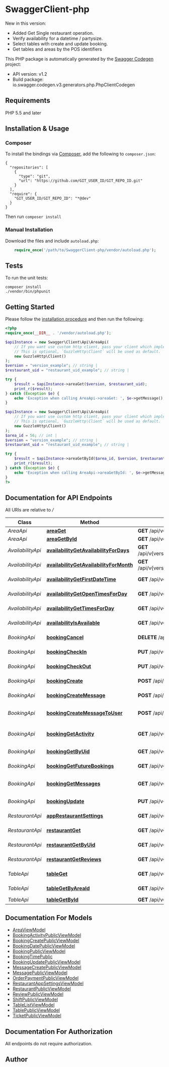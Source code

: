 # SwaggerClient-php
New in this version: <ul><li>Added Get Single restaurant operation.</li><li>Verify availability for a datetime / partysize.</li><li>Select tables with create and update booking.</li><li>Get tables and areas by the POS identifiers</li></ul>

This PHP package is automatically generated by the [Swagger Codegen](https://github.com/swagger-api/swagger-codegen) project:

- API version: v1.2
- Build package: io.swagger.codegen.v3.generators.php.PhpClientCodegen

## Requirements

PHP 5.5 and later

## Installation & Usage
### Composer

To install the bindings via [Composer](http://getcomposer.org/), add the following to `composer.json`:

```
{
  "repositories": [
    {
      "type": "git",
      "url": "https://github.com/GIT_USER_ID/GIT_REPO_ID.git"
    }
  ],
  "require": {
    "GIT_USER_ID/GIT_REPO_ID": "*@dev"
  }
}
```

Then run `composer install`

### Manual Installation

Download the files and include `autoload.php`:

```php
    require_once('/path/to/SwaggerClient-php/vendor/autoload.php');
```

## Tests

To run the unit tests:

```
composer install
./vendor/bin/phpunit
```

## Getting Started

Please follow the [installation procedure](#installation--usage) and then run the following:

```php
<?php
require_once(__DIR__ . '/vendor/autoload.php');

$apiInstance = new Swagger\Client\Api\AreaApi(
    // If you want use custom http client, pass your client which implements `GuzzleHttp\ClientInterface`.
    // This is optional, `GuzzleHttp\Client` will be used as default.
    new GuzzleHttp\Client()
);
$version = "version_example"; // string | 
$restaurant_uid = "restaurant_uid_example"; // string | 

try {
    $result = $apiInstance->areaGet($version, $restaurant_uid);
    print_r($result);
} catch (Exception $e) {
    echo 'Exception when calling AreaApi->areaGet: ', $e->getMessage(), PHP_EOL;
}

$apiInstance = new Swagger\Client\Api\AreaApi(
    // If you want use custom http client, pass your client which implements `GuzzleHttp\ClientInterface`.
    // This is optional, `GuzzleHttp\Client` will be used as default.
    new GuzzleHttp\Client()
);
$area_id = 56; // int | 
$version = "version_example"; // string | 
$restaurant_uid = "restaurant_uid_example"; // string | 

try {
    $result = $apiInstance->areaGetById($area_id, $version, $restaurant_uid);
    print_r($result);
} catch (Exception $e) {
    echo 'Exception when calling AreaApi->areaGetById: ', $e->getMessage(), PHP_EOL;
}
?>
```

## Documentation for API Endpoints

All URIs are relative to */*

Class | Method | HTTP request | Description
------------ | ------------- | ------------- | -------------
*AreaApi* | [**areaGet**](docs/Api/AreaApi.md#areaget) | **GET** /api/v{version}/{restaurantUid}/areas | Get area list
*AreaApi* | [**areaGetById**](docs/Api/AreaApi.md#areagetbyid) | **GET** /api/v{version}/{restaurantUid}/areas/{areaId} | Get Area
*AvailabilityApi* | [**availabilityGetAvailabilityForDays**](docs/Api/AvailabilityApi.md#availabilitygetavailabilityfordays) | **GET** /api/v{version}/{restaurantUid}/availability/days/{from}/{days}/{numberOfPeople}/{language} | Get day availability
*AvailabilityApi* | [**availabilityGetAvailabilityForMonth**](docs/Api/AvailabilityApi.md#availabilitygetavailabilityformonth) | **GET** /api/v{version}/{restaurantUid}/availability/month/{month}/{year}/{numberOfPeople}/{language} | Get month availability
*AvailabilityApi* | [**availabilityGetFirstDateTime**](docs/Api/AvailabilityApi.md#availabilitygetfirstdatetime) | **GET** /api/v{version}/{restaurantUid}/availability/first/{numberOfPeople}/{language} | Get first availability
*AvailabilityApi* | [**availabilityGetOpenTimesForDay**](docs/Api/AvailabilityApi.md#availabilitygetopentimesforday) | **GET** /api/v{version}/{restaurantUid}/availability/open/{date} | Get open times
*AvailabilityApi* | [**availabilityGetTimesForDay**](docs/Api/AvailabilityApi.md#availabilitygettimesforday) | **GET** /api/v{version}/{restaurantUid}/availability/day/{date}/{numberOfPeople}/{language} | Get times for a day
*AvailabilityApi* | [**availabilityIsAvailable**](docs/Api/AvailabilityApi.md#availabilityisavailable) | **GET** /api/v{version}/{restaurantUid}/availability/available/{dateTime}/{numberOfPeople} | Verify availability
*BookingApi* | [**bookingCancel**](docs/Api/BookingApi.md#bookingcancel) | **DELETE** /api/v{version}/{restaurantUid}/booking/{uid} | Cancel booking
*BookingApi* | [**bookingCheckIn**](docs/Api/BookingApi.md#bookingcheckin) | **PUT** /api/v{version}/{restaurantUid}/booking/checkin/{uid} | Check-in guest
*BookingApi* | [**bookingCheckOut**](docs/Api/BookingApi.md#bookingcheckout) | **PUT** /api/v{version}/{restaurantUid}/booking/checkout/{uid} | Check-out guest
*BookingApi* | [**bookingCreate**](docs/Api/BookingApi.md#bookingcreate) | **POST** /api/v{version}/{restaurantUid}/booking | Create booking
*BookingApi* | [**bookingCreateMessage**](docs/Api/BookingApi.md#bookingcreatemessage) | **POST** /api/v{version}/{restaurantUid}/booking/{uid}/message | Create message
*BookingApi* | [**bookingCreateMessageToUser**](docs/Api/BookingApi.md#bookingcreatemessagetouser) | **POST** /api/v{version}/{restaurantUid}/booking/{uid}/messagetouser | Create message to user
*BookingApi* | [**bookingGetActivity**](docs/Api/BookingApi.md#bookinggetactivity) | **GET** /api/v{version}/{restaurantUid}/booking/{uid}/activity | Get booking activity
*BookingApi* | [**bookingGetByUid**](docs/Api/BookingApi.md#bookinggetbyuid) | **GET** /api/v{version}/{restaurantUid}/booking/{uid} | Get booking
*BookingApi* | [**bookingGetFutureBookings**](docs/Api/BookingApi.md#bookinggetfuturebookings) | **GET** /api/v{version}/{restaurantUid}/booking/{from}/{days} | Get future bookings
*BookingApi* | [**bookingGetMessages**](docs/Api/BookingApi.md#bookinggetmessages) | **GET** /api/v{version}/{restaurantUid}/booking/{uid}/message | Get booking messages
*BookingApi* | [**bookingUpdate**](docs/Api/BookingApi.md#bookingupdate) | **PUT** /api/v{version}/{restaurantUid}/booking/{uid} | Change booking
*RestaurantApi* | [**appRestaurantSettings**](docs/Api/RestaurantApi.md#apprestaurantsettings) | **GET** /api/v{version}/restaurants/{restaurantUid}/appsettings | Get app settings
*RestaurantApi* | [**restaurantGet**](docs/Api/RestaurantApi.md#restaurantget) | **GET** /api/v{version}/restaurants | Restaurant list
*RestaurantApi* | [**restaurantGetByUid**](docs/Api/RestaurantApi.md#restaurantgetbyuid) | **GET** /api/v{version}/restaurants/{restaurantUid} | Get restaurant
*RestaurantApi* | [**restaurantGetReviews**](docs/Api/RestaurantApi.md#restaurantgetreviews) | **GET** /api/v{version}/restaurants/{restaurantUid}/reviews | Restaurant reviews list
*TableApi* | [**tableGet**](docs/Api/TableApi.md#tableget) | **GET** /api/v{version}/{restaurantUid}/tables | Get table list
*TableApi* | [**tableGetByAreaId**](docs/Api/TableApi.md#tablegetbyareaid) | **GET** /api/v{version}/{restaurantUid}/tables/area/{areaId} | Get area table list
*TableApi* | [**tableGetById**](docs/Api/TableApi.md#tablegetbyid) | **GET** /api/v{version}/{restaurantUid}/tables/{tableId} | Get table

## Documentation For Models

 - [AreaViewModel](docs/Model/AreaViewModel.md)
 - [BookingActivityPublicViewModel](docs/Model/BookingActivityPublicViewModel.md)
 - [BookingCreatePublicViewModel](docs/Model/BookingCreatePublicViewModel.md)
 - [BookingDatePublicViewModel](docs/Model/BookingDatePublicViewModel.md)
 - [BookingPublicViewModel](docs/Model/BookingPublicViewModel.md)
 - [BookingTimePublic](docs/Model/BookingTimePublic.md)
 - [BookingUpdatePublicViewModel](docs/Model/BookingUpdatePublicViewModel.md)
 - [MessageCreatePublicViewModel](docs/Model/MessageCreatePublicViewModel.md)
 - [MessagePublicViewModel](docs/Model/MessagePublicViewModel.md)
 - [OrderPaymentPublicViewModel](docs/Model/OrderPaymentPublicViewModel.md)
 - [RestaurantAppSettingsViewModel](docs/Model/RestaurantAppSettingsViewModel.md)
 - [RestaurantPublicViewModel](docs/Model/RestaurantPublicViewModel.md)
 - [ReviewPublicViewModel](docs/Model/ReviewPublicViewModel.md)
 - [ShiftPublicViewModel](docs/Model/ShiftPublicViewModel.md)
 - [TableListViewModel](docs/Model/TableListViewModel.md)
 - [TablePublicViewModel](docs/Model/TablePublicViewModel.md)
 - [TicketPublicViewModel](docs/Model/TicketPublicViewModel.md)

## Documentation For Authorization

 All endpoints do not require authorization.


## Author



